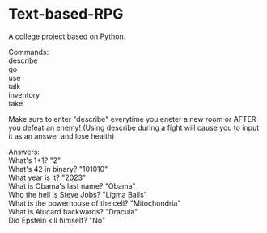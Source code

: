 # Text-based-RPG
 A college project based on Python.
 
 Commands:  
 describe  
 go <direction>    
 use <item>  
 talk <exact name>    
 inventory  
 take <exact item name>    
 
Make sure to enter "describe" everytime you eneter a new room or AFTER you defeat an enemy! (Using describe during a fight will cause you to input it as an answer and lose health)

Answers:  
What's 1+1? "2"  
What's 42 in binary? "101010"  
What year is it? "2023"  
What is Obama's last name? "Obama"  
Who the hell is Steve Jobs? "Ligma Balls"  
What is the powerhouse of the cell? "Mitochondria"  
What is Alucard backwards? "Dracula"  
Did Epstein kill himself? "No"  
